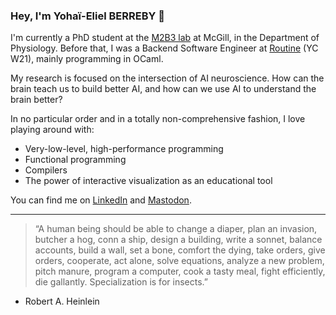### Hey, I'm Yohaï-Eliel BERREBY 👋

I'm currently a PhD student at the [M2B3 lab](https://m2b3.github.io/) at McGill, in the Department of Physiology. Before that, I was a Backend Software Engineer at [Routine](https://www.ycombinator.com/companies/routine) (YC W21), mainly programming in OCaml.

My research is focused on the intersection of AI neuroscience. How can the brain teach us to build better AI, and how can we use AI to understand the brain better?

In no particular order and in a totally non-comprehensive fashion, I love playing around with:
- Very-low-level, high-performance programming
- Functional programming
- Compilers
- The power of interactive visualization as an educational tool

You can find me on [LinkedIn](https://www.linkedin.com/in/yberreby/) and [Mastodon](https://masto.ai/@yberreby).

---

> “A human being should be able to change a diaper, plan an invasion, butcher a hog, conn a ship, design a building, write a sonnet, balance accounts, build a wall, set a bone, comfort the dying, take orders, give orders, cooperate, act alone, solve equations, analyze a new problem, pitch manure, program a computer, cook a tasty meal, fight efficiently, die gallantly. Specialization is for insects.” 
- Robert A. Heinlein
